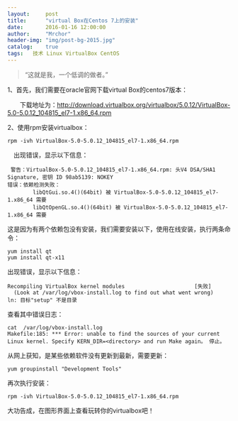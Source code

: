```yaml
---
layout:     post
title:      "virtual Box在Centos 7上的安装"
date:       2016-01-16 12:00:00
author:     "Mrchor"
header-img: "img/post-bg-2015.jpg"
catalog:	true
tags:	技术 Linux VirtualBox CentOS
---
```


> “这就是我，一个低调的做者。”



1、首先，我们需要在oracle官网下载virtual Box的centos7版本：

　　下载地址为：http://download.virtualbox.org/virtualbox/5.0.12/VirtualBox-5.0-5.0.12_104815_el7-1.x86_64.rpm

2、使用rpm安装virtualbox：

	rpm -ivh VirtualBox-5.0-5.0.12_104815_el7-1.x86_64.rpm
	
　出现错误，显示以下信息：
 
	 警告：VirtualBox-5.0-5.0.12_104815_el7-1.x86_64.rpm: 头V4 DSA/SHA1 Signature, 密钥 ID 98ab5139: NOKEY
	错误：依赖检测失败：
			libQtGui.so.4()(64bit) 被 VirtualBox-5.0-5.0.12_104815_el7-1.x86_64 需要
			libQtOpenGL.so.4()(64bit) 被 VirtualBox-5.0-5.0.12_104815_el7-1.x86_64 需要
			
这是因为有两个依赖包没有安装，我们需要安装以下，使用在线安装，执行两条命令：

	yum install qt
	yum install qt-x11
	
出现错误，显示以下信息：

	Recompiling VirtualBox kernel modules                      [失败]
	  (Look at /var/log/vbox-install.log to find out what went wrong)
	ln: 目标"setup" 不是目录
	
查看其中错误日志：

	cat  /var/log/vbox-install.log
	Makefile:185: *** Error: unable to find the sources of your current Linux kernel. Specify KERN_DIR=<directory> and run Make again。 停止。
	
从网上获知，是某些依赖软件没有更新到最新，需要更新：

	yum groupinstall "Development Tools"
	
再次执行安装：

	rpm -ivh VirtualBox-5.0-5.0.12_104815_el7-1.x86_64.rpm
	
大功告成，在图形界面上查看玩转你的virtualbox吧！